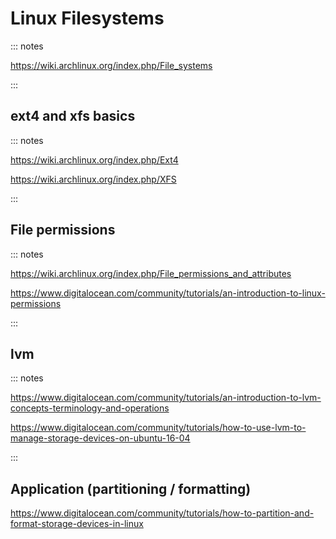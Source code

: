 # Linux Filesystems

::: notes

https://wiki.archlinux.org/index.php/File_systems

:::

## ext4 and xfs basics

::: notes

https://wiki.archlinux.org/index.php/Ext4

https://wiki.archlinux.org/index.php/XFS

:::

## File permissions

::: notes

https://wiki.archlinux.org/index.php/File_permissions_and_attributes

https://www.digitalocean.com/community/tutorials/an-introduction-to-linux-permissions

::: 

## lvm

::: notes

https://www.digitalocean.com/community/tutorials/an-introduction-to-lvm-concepts-terminology-and-operations

https://www.digitalocean.com/community/tutorials/how-to-use-lvm-to-manage-storage-devices-on-ubuntu-16-04

:::

## Application (partitioning / formatting)

https://www.digitalocean.com/community/tutorials/how-to-partition-and-format-storage-devices-in-linux


